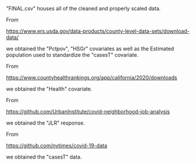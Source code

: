 "FINAL.csv" houses all of the cleaned and properly scaled data.


From 

https://www.ers.usda.gov/data-products/county-level-data-sets/download-data/

we obtained the "Pctpov", "HSGr" covariates as well as the Estimated population used to standardize the "casesT" covariate.

From

https://www.countyhealthrankings.org/app/california/2020/downloads

we obtained the "Health" covariate.

From 

https://github.com/UrbanInstitute/covid-neighborhood-job-analysis

we obtained the "JLR" response.

From 

https://github.com/nytimes/covid-19-data

we obtained the "casesT" data.